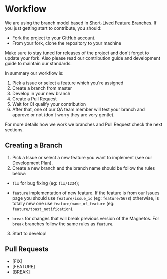 
# Workflow

We are using the branch model based in [Short-Lived Feature Branches](https://trunkbaseddevelopment.com/short-lived-feature-branches/). If you just getting start to contribute, you should:

- Fork the project to your GitHub account. 
- From your fork, clone the repository to your machine

Make sure to stay tuned for releases of the project and don't forget to update your fork. Also please read our contribution guide and development guide to maintain our standards.

In summary our workflow is: 

1. Pick a issue or select a feature which you're assigned
2. Create a branch from master
3. Develop in your new branch
4. Create a Pull Request
5. Wait for CI qualify your contribution
6. After that, one of our QA team member will test your branch and approve or not (don't worry they are very gentle).

For more details how we work we branches and Pull Request check the next sections.

## Creating a Branch

1. Pick a Issue or select a new feature you want to implement (see our Development Plan).
2. Create a new branch and the branch name should be follow the rules below:

 - `fix` for bug fixing (eg: `fix/1234`);

 - `feature` implementation of new feature. 
    If the feature is from our Issues page you should use `feature/issue_id` (eg: `feature/5678`) otherwise, is totally new one use `feature/name_of_feature` (eg: `feature/toast_notification`).

 - `break` for changes that will break previous version of the Magnetos.
    For `break` branches follow the same rules as `feature`.

3. Start to develop! 

## Pull Requests

  - [FIX]
  - [FEATURE]
  - [BREAK]
